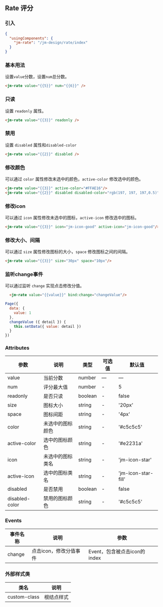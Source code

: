 ## Rate 评分

### 引入

```json
{
  "usingComponents": {
    "jm-rate": "/jm-design/rate/index"
  }
}
```

### 基本用法

设置`value`分数，设置`num`总分数。

```html
<jm-rate value="{{5}}" num="{{6}}" />
```

### 只读

设置 `readonly` 属性。

```html
<jm-rate value="{{3}}" readonly />
```

### 禁用

设置 `disabled` 属性和`disabled-color`

```html
<jm-rate value="{{2}}" disabled />
```

### 修改颜色

可以通过 `color` 属性修改未选中的颜色，`active-color` 修改选中的颜色。

```html
<jm-rate value="{{3}}" active-color="#FFAE16"/>
<jm-rate value="{{2}}" disabled disabled-color="rgb(197, 197, 197,0.5)"/>
```

### 修改icon

可以通过 `icon` 属性修改未选中的图标，`active-icon` 修改选中的图标。

```html
<jm-rate value="{{3}}" icon="jm-icon-good" active-icon="jm-icon-good"/>
```

### 修改大小、间隔

可以通过 `size` 属性修改图标的大小，`space` 修改图标之间的间隔。

```html
<jm-rate value="{{3}}" size="30px" space="10px"/>
```

### 监听change事件

可以通过监听 `change` 实现点击修改分值。

```html
  <jm-rate value="{{value}}" bind:change="changeValue"/>
```
```javascript
Page({
  data: {
    value: 1
  },
  changeValue ({ detail }) {
    this.setData({ value: detail })
  }
})
```


### Attributes
| 参数      | 说明                                 | 类型      | 可选值       | 默认值   |
|---------- |------------------------------------ |---------- |------------- |-------- |
| value     |	当前分数                |	number    |	—           |	—       |
| num	    | 评分最大值                      |	number    |	-         |	5 |
| readonly      | 是否只读                  | boolean | - | false |
| size   | 图标大小                  | string | - | '20px' |
| space      | 图标间距        | string | - | '4px' |
| color       | 未选中的图标颜色  | string | - | '#c5c5c5' |
| active-color           | 选中的图标颜色        | string | - | '#e2231a' |
| icon           | 未选中的图标类名                  | string | - | 'jm-icon-star' |
| active-icon    | 选中的图标类名                  | string | - | 'jm-icon-star-fill' |
| disabled           | 是否禁用                  | boolean | - | false |
| disabled-color    | 禁用的图标颜色                  | string | - | '#c5c5c5' |

### Events

| 事件名称      | 说明                                 | 参数     |
|------------- |------------------------------------ |--------- |
| change       | 点击icon，修改分值事件              | Event，包含被点击icon的index  |

### 外部样式类

| 类名     | 说明                |
|---------|---------------------|
| custom-class | 根结点样式 |